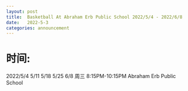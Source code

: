 ```yaml
---
layout: post
title:  Basketball At Abraham Erb Public School 2022/5/4 - 2022/6/8
date:   2022-5-3
categories: announcement
---
```


# 时间: 
2022/5/4 5/11 5/18 5/25 6/8 周三 8:15PM-10:15PM Abraham Erb Public School